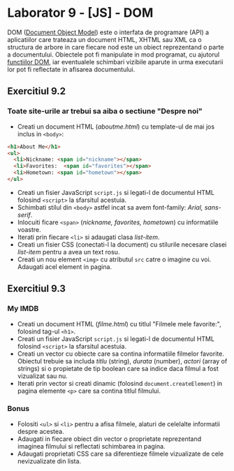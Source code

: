 # Laborator 9 - [JS] - DOM

DOM ([Document Object Model](https://developer.mozilla.org/en-US/docs/Web/API/Document_Object_Model/Introduction)) este o interfata de programare (API) a aplicatiilor care trateaza un document HTML, XHTML sau XML ca o structura de arbore in care fiecare nod este un obiect reprezentand o parte a documentului. Obiectele pot fi manipulate in mod programat, cu ajutorul [functiilor DOM](https://www.impressivewebs.com/10-essential-dom-methods-techniques-for-practical-javascript/), iar eventualele schimbari vizibile aparute in urma executarii lor pot fi reflectate in afisarea documentului.

## Exercitiul 9.2

### Toate site-urile ar trebui sa aiba o sectiune "Despre noi"

* Creati un document HTML (*aboutme.html*) cu template-ul de mai jos inclus in `<body>`:

```html
<h1>About Me</h1>
<ul>
  <li>Nickname: <span id="nickname"></span>
  <li>Favorites:  <span id="favorites"></span>
  <li>Hometown: <span id="hometown"></span>
</ul>
```

* Creati un fisier JavaScript `script.js` si legati-l de documentul HTML folosind `<script>` la sfarsitul acestuia.
* Schimbati stilul din `<body>` astfel incat sa avem font-family: *Arial, sans-serif*.
* Inlocuiti ficare `<span>` (*nickname, favorites, hometown*) cu informatiile voastre.
* Iterati prin fiecare `<li>` si adaugati clasa *list-item*.
* Creati un fisier CSS (conectati-l la document) cu stilurile necesare clasei *list-item* pentru a avea un text rosu.
* Creati un nou element `<img>` cu atributul `src` catre o imagine cu voi. Adaugati acel element in pagina.

## Exercitiul 9.3

### My IMDB

* Creati un document HTML (*filme.html*) cu titlul "Filmele mele favorite:", folosind tag-ul `<h1>`.
* Creati un fisier JavaScript `script.js` si legati-l de documentul HTML folosind `<script>` la sfarsitul acestuia.
* Creati un vector cu obiecte care sa contina informatiile filmelor favorite. Obiectul trebuie sa includa *titlu* (string), *durata* (number), *actori* (array of strings) si o propietate de tip boolean care sa indice daca filmul a fost vizualizat sau nu.
* Iterati prin vector si creati dinamic (folosind `document.createElement`) in pagina elemente `<p>` care sa contina titlul filmului.

### Bonus

* Folositi `<ul>` si `<li>` pentru a afisa filmele, alaturi de celelalte informatii despre acestea.
* Adaugati in fiecare obiect din vector o proprietate reprezentand imaginea filmului si reflectati schimbarea in pagina.
* Adaugati proprietati CSS care sa diferentieze filmele vizualizate de cele nevizualizate din lista.
